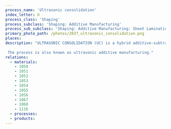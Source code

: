 ```yaml
---
process_name: 'Ultrasonic consolidation'
index_letter: U
process_class: 'Shaping'
process_subclass: 'Shaping: Additive Manufacturing'
process_sub_subclass: 'Shaping: Additive Manufacturing: Sheet Lamination'
primary_photo_path: /photos/2037_ultrasonic_consolidation.png
places: 
description: "ULTRASONIC CONSOLIDATION (UC) is a hybrid additive-subtractive process in which an object is built up from layers of metal foil. many foils side-by side which is bonded using ultrasonic metal seam welding, then after around 40 layers, trimmed using CNC millin rotating sonotrode travels along the length of each foil strip as it is laid down. This device oscillates at 20kHz transversely to the dir causing metallic bonds to form between sheets. As with other additive manufacturing processes, a CAD solid model of the part is re
 
 The process is also known as ultrasonic additive manufacturing."
relations: 
  - materials: 
    - 1050
    - 1051
    - 1052
    - 1053
    - 1054
    - 1055
    - 1056
    - 1067
    - 1068
    - 1116
  - processes: 
  - products: 
---
```

